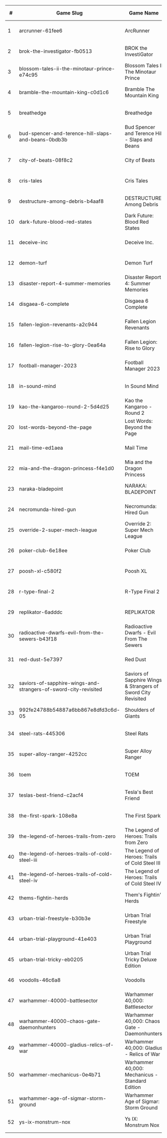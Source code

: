 |#|Game Slug|Game Name|Base Price|Discount (%)|Starts|Ends|
|---|---|---|---|---|---|---|
|1|arcrunner-61fee6|ArcRunner|17,99€|10|2023-04-27 11h|2023-05-04 11h|
|2|brok-the-investigator-fb0513|BROK the InvestiGator|17,99€|25|2023-05-04 14h|2023-05-11 14h|
|3|blossom-tales-ii-the-minotaur-prince-e74c95|Blossom Tales II The Minotaur Prince|12,49€|30|2023-05-08 14h|2023-05-15 14h|
|4|bramble-the-mountain-king-c0d1c6|Bramble The Mountain King|31,39€|10|2023-04-27 13h|2023-05-10 13h|
|5|breathedge|Breathedge|24,99€|100|2023-04-27 15h|2023-05-04 15h|
|6|bud-spencer-and-terence-hill-slaps-and-beans-0bdb3b|Bud Spencer and Terence Hill - Slaps and Beans|19,98€|85|2023-06-16 04h|2023-08-02 04h|
|7|city-of-beats-08f8c2|City of Beats|19,99€|20|2023-05-01 13h|2023-05-08 13h|
|8|cris-tales|Cris Tales|39,99€|80|2023-04-28 14h|2023-05-12 14h|
|9|destructure-among-debris-b4aaf8|DESTRUCTURE: Among Debris|7,19€|20|2023-04-27 13h|2023-05-11 13h|
|10|dark-future-blood-red-states|Dark Future: Blood Red States|19,99€|90|2023-05-25 15h|2023-06-01 15h|
|11|deceive-inc|Deceive Inc.|19,99€|20|2023-04-27 13h|2023-05-01 13h|
|12|demon-turf|Demon Turf|21,99€|50|2023-05-08 14h|2023-05-15 14h|
|13|disaster-report-4-summer-memories|Disaster Report 4: Summer Memories|59,99€|60|2023-04-27 23h|2023-05-11 23h|
|14|disgaea-6-complete|Disgaea 6 Complete|59,99€|20|2023-04-27 23h|2023-05-11 23h|
|15|fallen-legion-revenants-a2c944|Fallen Legion Revenants|39,99€|20|2023-04-27 23h|2023-05-11 23h|
|16|fallen-legion-rise-to-glory-0ea64a|Fallen Legion: Rise to Glory|29,99€|20|2023-04-27 23h|2023-05-11 23h|
|17|football-manager-2023|Football Manager 2023|59,99€|40|2023-05-15 16h|2023-05-22 16h|
|18|in-sound-mind|In Sound Mind|34,99€|85|2023-04-28 14h|2023-05-12 14h|
|19|kao-the-kangaroo-round-2-5d4d25|Kao the Kangaroo - Round 2|1,99€|50|2023-05-04 15h|2023-05-11 15h|
|20|lost-words-beyond-the-page|Lost Words: Beyond the Page|14,99€|85|2023-04-28 14h|2023-05-12 14h|
|21|mail-time-ed1aea|Mail Time|19,99€|20|2023-04-27 16h|2023-05-04 16h|
|22|mia-and-the-dragon-princess-f4e1d0|Mia and the Dragon Princess|11,69€|10|2023-05-04 11h|2023-05-10 11h|
|23|naraka-bladepoint|NARAKA: BLADEPOINT|19,99€|50|2023-04-26 16h|2023-05-02 16h|
|24|necromunda-hired-gun|Necromunda: Hired Gun|39,99€|60|2023-05-25 15h|2023-06-01 15h|
|25|override-2-super-mech-league|Override 2: Super Mech League|29,99€|80|2023-04-28 14h|2023-05-12 14h|
|26|poker-club-6e18ee|Poker Club|19,99€|100|2023-04-27 15h|2023-05-04 15h|
|27|poosh-xl-c580f2|Poosh XL|4,49€|40|2023-05-08 11h|2023-05-22 11h|
|28|r-type-final-2|R-Type Final 2|39,99€|40|2023-04-27 23h|2023-05-11 23h|
|29|replikator-6adddc|REPLIKATOR|9,99€|40|2023-05-01 13h|2023-05-08 13h|
|30|radioactive-dwarfs-evil-from-the-sewers-b43f18|Radioactive Dwarfs - Evil From The Sewers|3,99€|55|2023-05-01 13h|2023-05-08 13h|
|31|red-dust-5e7397|Red Dust|4,49€|55|2023-05-01 13h|2024-04-08 13h|
|32|saviors-of-sapphire-wings-and-strangers-of-sword-city-revisited|Saviors of Sapphire Wings & Strangers of Sword City Revisited|49,99€|50|2023-04-27 23h|2023-05-11 23h|
|33|992fe24788b54887a6bb867e8dfd3c6d-05|Shoulders of Giants|15,99€|35|2023-05-09 13h|2023-05-16 13h|
|34|steel-rats-445306|Steel Rats|9,99€|90|2023-05-04 15h|2023-05-11 15h|
|35|super-alloy-ranger-4252cc|Super Alloy Ranger|8,99€|10|2023-04-28 13h|2023-05-04 13h|
|36|toem|TOEM|15,99€|70|2023-09-11 16h|2023-09-24 16h|
|37|teslas-best-friend-c2acf4|Tesla's Best Friend|4,49€|20|2023-04-27 16h|2023-05-11 16h|
|38|the-first-spark-108e8a|The First Spark|3,59€|30|2023-04-27 16h|2023-05-11 16h|
|39|the-legend-of-heroes-trails-from-zero|The Legend of Heroes: Trails from Zero|39,99€|20|2023-04-27 23h|2023-05-11 23h|
|40|the-legend-of-heroes-trails-of-cold-steel-iii|The Legend of Heroes: Trails of Cold Steel III|59,99€|60|2023-04-27 23h|2023-05-11 23h|
|41|the-legend-of-heroes-trails-of-cold-steel-iv|The Legend of Heroes: Trails of Cold Steel IV|59,99€|40|2023-04-27 23h|2023-05-11 23h|
|42|thems-fightin-herds|Them's Fightin' Herds|19,99€|50|2023-04-28 14h|2023-05-12 14h|
|43|urban-trial-freestyle-b30b3e|Urban Trial Freestyle|6,99€|90|2023-05-04 15h|2023-05-11 15h|
|44|urban-trial-playground-41e403|Urban Trial Playground|6,99€|85|2023-05-04 15h|2023-05-11 15h|
|45|urban-trial-tricky-eb0205|Urban Trial Tricky Deluxe Edition|19,99€|70|2023-05-04 15h|2023-05-11 15h|
|46|voodolls-46c6a8|Voodolls|17,99€|20|2023-05-11 15h|2023-05-25 15h|
|47|warhammer-40000-battlesector|Warhammer 40,000: Battlesector|31,99€|45|2023-05-25 15h|2023-06-01 15h|
|48|warhammer-40000-chaos-gate-daemonhunters|Warhammer 40,000: Chaos Gate - Daemonhunters|44,99€|50|2023-05-25 15h|2023-06-01 15h|
|49|warhammer-40000-gladius-relics-of-war|Warhammer 40,000: Gladius - Relics of War|31,99€|90|2023-05-25 15h|2023-06-01 15h|
|50|warhammer-mechanicus-0e4b71|Warhammer 40,000: Mechanicus - Standard Edition|29,99€|84|2023-05-25 15h|2023-06-01 15h|
|51|warhammer-age-of-sigmar-storm-ground|Warhammer Age of Sigmar: Storm Ground|19,99€|50|2023-05-25 15h|2023-06-01 15h|
|52|ys-ix-monstrum-nox|Ys IX: Monstrum Nox|59,99€|30|2023-04-27 23h|2023-05-11 23h|
